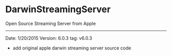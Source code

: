 DarwinStreamingServer
===============

Open Source Streaming Server from Apple



------------------------------------------------------------------------
Date: 1/20/2015
Version: 6.0.3
tag: v6.0.3
* add original apple darwin streaming server source code